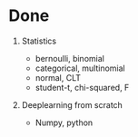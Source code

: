 # Done

1. Statistics
    - bernoulli, binomial
    - categorical, multinomial
    - normal, CLT
    - student-t, chi-squared, F

2. Deeplearning from scratch
    - Numpy, python

